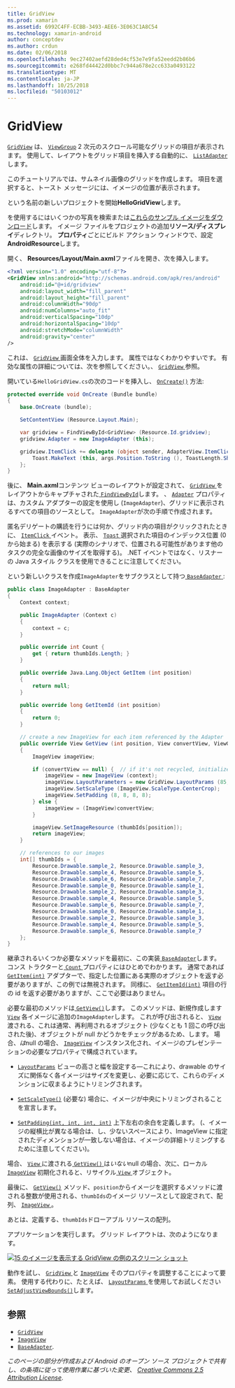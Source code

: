 ```yaml
---
title: GridView
ms.prod: xamarin
ms.assetid: 6992C4FF-ECBB-3493-AEE6-3E063C1A8C54
ms.technology: xamarin-android
author: conceptdev
ms.author: crdun
ms.date: 02/06/2018
ms.openlocfilehash: 9ec27402aefd28ded4cf53e7e9fa52eedd2b86b6
ms.sourcegitcommit: e268fd44422d0bbc7c944a678e2cc633a0493122
ms.translationtype: MT
ms.contentlocale: ja-JP
ms.lasthandoff: 10/25/2018
ms.locfileid: "50103012"
---
```

# <a name="gridview"></a>GridView

[`GridView`](https://developer.xamarin.com/api/type/Android.Widget.GridView/) は、 [`ViewGroup`](https://developer.xamarin.com/api/type/Android.Views.ViewGroup/)
2 次元のスクロール可能なグリッドの項目が表示されます。 使用して、レイアウトをグリッド項目を挿入する自動的に、 [ `ListAdapter`](https://developer.xamarin.com/api/property/Android.App.ListActivity.ListAdapter/)します。

このチュートリアルでは、サムネイル画像のグリッドを作成します。 項目を選択すると、トースト メッセージには、イメージの位置が表示されます。

という名前の新しいプロジェクトを開始**HelloGridView**します。

を使用するにはいくつかの写真を検索または[これらのサンプル イメージをダウンロード](http://developer.android.com/shareables/sample_images.zip)します。 イメージ ファイルをプロジェクトの追加**リソース/ディスプレイ**ディレクトリ。 **プロパティ**ごとにビルド アクション ウィンドウで、設定**AndroidResource**します。

開く、 **Resources/Layout/Main.axml**ファイルを開き、次を挿入します。

```xml
<?xml version="1.0" encoding="utf-8"?>
<GridView xmlns:android="http://schemas.android.com/apk/res/android"
    android:id="@+id/gridview"
    android:layout_width="fill_parent"
    android:layout_height="fill_parent"
    android:columnWidth="90dp"
    android:numColumns="auto_fit"
    android:verticalSpacing="10dp"
    android:horizontalSpacing="10dp"
    android:stretchMode="columnWidth"
    android:gravity="center"
/>
```

これは、 [ `GridView` ](https://developer.xamarin.com/api/type/Android.Widget.GridView/)画面全体を入力します。 属性ではなくわかりやすいです。 有効な属性の詳細については、次を参照してください。、 [ `GridView` ](https://developer.xamarin.com/api/type/Android.Widget.GridView/)参照。

開いている`HelloGridView.cs`の次のコードを挿入し、 [`OnCreate()`](https://developer.xamarin.com/api/member/Android.App.Activity.OnCreate/p/Android.OS.Bundle/)
方法:

```csharp
protected override void OnCreate (Bundle bundle)
{
    base.OnCreate (bundle);

    SetContentView (Resource.Layout.Main);

    var gridview = FindViewById<GridView> (Resource.Id.gridview);
    gridview.Adapter = new ImageAdapter (this);

    gridview.ItemClick += delegate (object sender, AdapterView.ItemClickEventArgs args) {
        Toast.MakeText (this, args.Position.ToString (), ToastLength.Short).Show ();
    };
}
```

後に、 **Main.axml**コンテンツ ビューのレイアウトが設定されて、 [ `GridView` ](https://developer.xamarin.com/api/type/Android.Widget.GridView/)をレイアウトからキャプチャされた[ `FindViewById`](https://developer.xamarin.com/api/member/Android.App.Activity.FindViewById/)します。 、 [`Adapter`](https://developer.xamarin.com/api/property/Android.Widget.AdapterView.RawAdapter/)
プロパティは、カスタム アダプターの設定を使用し (`ImageAdapter`)、グリッドに表示されるすべての項目のソースとして。 `ImageAdapter`が次の手順で作成されます。

匿名デリゲートの購読を行うには何か、グリッド内の項目がクリックされたときに、 [ `ItemClick` ](https://developer.xamarin.com/api/event/Android.Widget.AdapterView.ItemClick/)イベント。
表示、 [ `Toast` ](https://developer.xamarin.com/api/type/Android.Widget.Toast/)選択された項目のインデックス位置 (0 から始まる) を表示する (実際のシナリオで、位置される可能性があります他のタスクの完全な画像のサイズを取得する)。 .NET イベントではなく、リスナーの Java スタイル クラスを使用できることに注意してください。

という新しいクラスを作成`ImageAdapter`をサブクラスとして持つ[ `BaseAdapter` ](https://developer.xamarin.com/api/type/Android.Widget.BaseAdapter/):

```csharp
public class ImageAdapter : BaseAdapter
{
    Context context;

    public ImageAdapter (Context c)
    {
        context = c;
    }

    public override int Count {
        get { return thumbIds.Length; }
    }

    public override Java.Lang.Object GetItem (int position)
    {
        return null;
    }

    public override long GetItemId (int position)
    {
        return 0;
    }

    // create a new ImageView for each item referenced by the Adapter
    public override View GetView (int position, View convertView, ViewGroup parent)
    {
        ImageView imageView;

        if (convertView == null) {  // if it's not recycled, initialize some attributes
            imageView = new ImageView (context);
            imageView.LayoutParameters = new GridView.LayoutParams (85, 85);
            imageView.SetScaleType (ImageView.ScaleType.CenterCrop);
            imageView.SetPadding (8, 8, 8, 8);
        } else {
            imageView = (ImageView)convertView;
        }

        imageView.SetImageResource (thumbIds[position]);
        return imageView;
    }

    // references to our images
    int[] thumbIds = {
        Resource.Drawable.sample_2, Resource.Drawable.sample_3,
        Resource.Drawable.sample_4, Resource.Drawable.sample_5,
        Resource.Drawable.sample_6, Resource.Drawable.sample_7,
        Resource.Drawable.sample_0, Resource.Drawable.sample_1,
        Resource.Drawable.sample_2, Resource.Drawable.sample_3,
        Resource.Drawable.sample_4, Resource.Drawable.sample_5,
        Resource.Drawable.sample_6, Resource.Drawable.sample_7,
        Resource.Drawable.sample_0, Resource.Drawable.sample_1,
        Resource.Drawable.sample_2, Resource.Drawable.sample_3,
        Resource.Drawable.sample_4, Resource.Drawable.sample_5,
        Resource.Drawable.sample_6, Resource.Drawable.sample_7
    };
}
```

継承されるいくつか必要なメソッドを最初に、この実装[ `BaseAdapter`](https://developer.xamarin.com/api/type/Android.Widget.BaseAdapter/)します。 コンス トラクターと[ `Count` ](https://developer.xamarin.com/api/property/Android.Widget.BaseAdapter.Count/)プロパティにはひとめでわかります。 通常であれば [`GetItem(int)`](https://developer.xamarin.com/api/member/Android.Widget.BaseAdapter.GetItem/)
アダプターで、指定した位置にある実際のオブジェクトを返す必要がありますが、この例では無視されます。 同様に、 [`GetItemId(int)`](https://developer.xamarin.com/api/member/Android.Widget.BaseAdapter.GetItemId/)
項目の行の id を返す必要がありますが、ここで必要はありません。

必要な最初のメソッドは[ `GetView()`](https://developer.xamarin.com/api/member/Android.Widget.BaseAdapter.GetView/)します。
このメソッドは、新規作成します [`View`](https://developer.xamarin.com/api/type/Android.Views.View/)
各イメージに追加の`ImageAdapter`します。 これが呼び出されると、 [`View`](https://developer.xamarin.com/api/type/Android.Views.View/)
渡される、これは通常、再利用されるオブジェクト (少なくとも 1 回この呼び出された後)、オブジェクトが null かどうかをチェックがあるため、します。 場合、*は*null の場合、 [`ImageView`](https://developer.xamarin.com/api/type/Android.Widget.ImageView/)
インスタンス化され、イメージのプレゼンテーションの必要なプロパティで構成されています。

- [`LayoutParams`](https://developer.xamarin.com/api/property/Android.Views.View.LayoutParameters/) ビューの高さと幅を設定する&mdash;これにより、drawable のサイズに関係なく各イメージはサイズを変更し、必要に応じて、これらのディメンションに収まるようにトリミングされます。

- [`SetScaleType()`](https://developer.xamarin.com/api/member/Android.Widget.ImageView.SetScaleType/) (必要な) 場合に、イメージが中央にトリミングされることを宣言します。

- [`SetPadding(int, int, int, int)`](https://developer.xamarin.com/api/member/Android.Views.View.SetPadding/) 上下左右の余白を定義します。 (、イメージの縦横比が異なる場合は、し、少ないスペースにより、ImageView に指定されたディメンションが一致しない場合は、イメージの詳細トリミングするために注意してください)。

場合、 [ `View` ](https://developer.xamarin.com/api/type/Android.Views.View/)に渡される[ `GetView()` ](https://developer.xamarin.com/api/member/Android.Widget.BaseAdapter.GetView/)は*いない*null の場合、次に、ローカル [`ImageView`](https://developer.xamarin.com/api/type/Android.Widget.ImageView/)
初期化されると、リサイクル[ `View` ](https://developer.xamarin.com/api/type/Android.Views.View/)オブジェクト。

最後に、 [`GetView()`](https://developer.xamarin.com/api/member/Android.Widget.BaseAdapter.GetView/)
メソッド、`position`からイメージを選択するメソッドに渡される整数が使用される、`thumbIds`のイメージ リソースとして設定されて、配列、 [ `ImageView` ](https://developer.xamarin.com/api/type/Android.Widget.ImageView/)。

あとは、定義する、`thumbIds`ドローアブル リソースの配列。

アプリケーションを実行します。 グリッド レイアウトは、次のようになります。

[![15 のイメージを表示する GridView の例のスクリーン ショット](grid-view-images/helloviews4.png)](grid-view-images/helloviews4.png#lightbox)

動作を試し、 [ `GridView` ](https://developer.xamarin.com/api/type/Android.Widget.GridView/)と [`ImageView`](https://developer.xamarin.com/api/type/Android.Widget.ImageView/)
そのプロパティを調整することによって要素。 使用する代わりに、たとえば、 [ `LayoutParams` ](https://developer.xamarin.com/api/property/Android.Views.View.LayoutParameters/)を使用してお試しください[ `SetAdjustViewBounds()`](https://developer.xamarin.com/api/member/Android.Widget.ImageView.SetAdjustViewBounds/)します。


## <a name="references"></a>参照

-   [`GridView`](https://developer.xamarin.com/api/type/Android.Widget.GridView/) 
-   [`ImageView`](https://developer.xamarin.com/api/type/Android.Widget.ImageView/)
-   [`BaseAdapter`](https://developer.xamarin.com/api/type/Android.Widget.BaseAdapter/).

*このページの部分が作成および Android のオープン ソース プロジェクトで共有し、の条項に従って使用作業に基づいた変更、*
[*Creative Commons 2.5 Attribution License*](http://creativecommons.org/licenses/by/2.5/).
